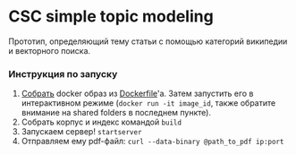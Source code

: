 # CSC simple topic modeling

Прототип, определяющий тему статьи с помощью категорий википедии и векторного поиска.

### Инструкция по запуску
1. [Собрать](https://docs.docker.com/reference/builder/) docker образ из [Dockerfile](https://raw.githubusercontent.com/bardsoftware/papeeria/named_entity_recognition/build/Dockerfile)'a. Затем запустить его в интерактивном режиме (`docker run -it image_id`, также обратите внимание на shared folders в последнем пункте).
2. Собрать корпус и индекс командой `build`
3. Запускаем сервер! `startserver`
4. Отправляем ему pdf-файл: `curl --data-binary @path_to_pdf ip:port`

